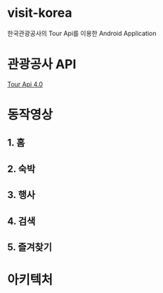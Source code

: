 # visit-korea
한국관광공사의 Tour Api를 이용한 Android Application

# 관광공사 API 
[Tour Api 4.0](https://api.visitkorea.or.kr/#/)

# 동작영상
## 1. 홈

## 2. 숙박

## 3. 행사

## 4. 검색

## 5. 즐겨찾기

# 아키텍처

